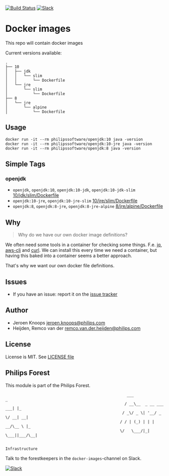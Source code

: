 [![Build Status](https://travis-ci.com/philips-software/docker-images.svg?token=rJGEzBK71KGFbNJFk2Ws&branch=master)](https://travis-ci.com/philips-software/openjdk)
[![Slack](https://philips-software-slackin.now.sh/badge.svg)](https://philips-software-slackin.now.sh)

# Docker images

This repo will contain docker images

Current versions available:
```
.
├── 10
│   ├── jdk
│   │   └── slim
│   │       └── Dockerfile
│   └── jre
│       └── slim
│           └── Dockerfile
├── 8
│   └── jre
│       └── alpine
│           └── Dockerfile
```
## Usage

```
docker run -it --rm philipssoftware/openjdk:10 java -version
docker run -it --rm philipssoftware/openjdk:10-jre java -version
docker run -it --rm philipssoftware/openjdk:8 java -version
```

## Simple Tags

### openjdk
- `openjdk`, `openjdk:10`, `openjdk:10-jdk`, `openjdk:10-jdk-slim` [10/jdk/slim/Dockerfile](10/jdk/slim/Dockerfile)
- `openjdk:10-jre`, `openjdk:10-jre-slim` [10/jre/slim/Dockerfile](10/jre/slim/Dockerfile)
- `openjdk:8`, `openjdk:8-jre`, `openjdk:8-jre-alpine` [8/jre/alpine/Dockerfile](8/jre/alpine/Dockerfile)

## Why

> Why do we have our own docker image definitions?

We often need some tools in a container for checking some things. F.e. [jq](https://stedolan.github.io/jq/), [aws-cli](https://aws.amazon.com/cli/) and [curl](https://curl.haxx.se/).
We can install this every time we need a container, but having this baked into a container seems a better approach.

That's why we want our own docker file definitions.

## Issues

- If you have an issue: report it on the [issue tracker](https://github.com/philips-software/openjdk/issues)

## Author

- Jeroen Knoops <jeroen.knoops@philips.com>
- Heijden, Remco van der <remco.van.der.heijden@philips.com>

## License

License is MIT. See [LICENSE file](LICENSE.md)

## Philips Forest

This module is part of the Philips Forest.

```
                                                     ___                   _
                                                    / __\__  _ __ ___  ___| |_
                                                   / _\/ _ \| '__/ _ \/ __| __|
                                                  / / | (_) | | |  __/\__ \ |_
                                                  \/   \___/|_|  \___||___/\__|  

                                                                 Infrastructure
```

Talk to the forestkeepers in the `docker-images`-channel on Slack.

[![Slack](https://philips-software-slackin.now.sh/badge.svg)](https://philips-software-slackin.now.sh)
